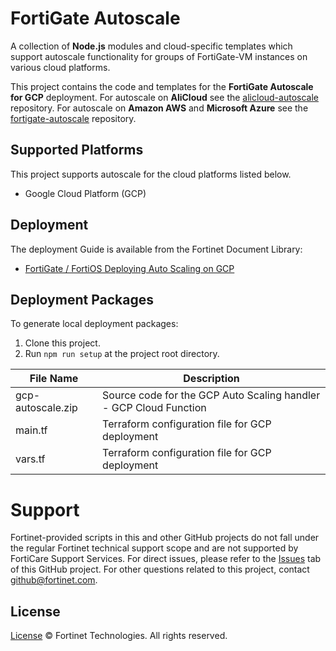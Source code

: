# FortiGate Autoscale
A collection of **Node.js** modules and cloud-specific templates which support autoscale functionality for groups of FortiGate-VM instances on various cloud platforms.

This project contains the code and templates for the **FortiGate Autoscale for GCP** deployment.
For autoscale on **AliCloud** see the [alicloud-autoscale](https://github.com/fortinet/alicloud-autoscale/) repository.
For autoscale on **Amazon AWS** and **Microsoft Azure** see the [fortigate-autoscale](https://github.com/fortinet/fortigate-autoscale/) repository.

## Supported Platforms
This project supports autoscale for the cloud platforms listed below.
  * Google Cloud Platform (GCP)

## Deployment

The deployment Guide is available from the Fortinet Document Library:

  * [ FortiGate / FortiOS Deploying Auto Scaling on GCP](https://docs.fortinet.com/vm/gc/fortigate/6.2/gcp-cookbook/6.2.0/365012/deploying-auto-scaling-on-gcp)

## Deployment Packages
To generate local deployment packages:

  1. Clone this project.
  2. Run `npm run setup` at the project root directory.


| File Name | Description |
| ------ | ------ |
| gcp-autoscale.zip | Source code for the GCP Auto Scaling handler - GCP Cloud Function|
| main.tf |  Terraform configuration file for GCP deployment |
| vars.tf |  Terraform configuration file for GCP deployment |


# Support
Fortinet-provided scripts in this and other GitHub projects do not fall under the regular Fortinet technical support scope and are not supported by FortiCare Support Services.
For direct issues, please refer to the [Issues](https://github.com/fortinet/fortigate-autoscale-gcp/issues) tab of this GitHub project.
For other questions related to this project, contact [github@fortinet.com](mailto:github@fortinet.com).

## License
[License](https://github.com/fortinet/fortigate-autoscale-gcp/blob/master/LICENSE) © Fortinet Technologies. All rights reserved.

